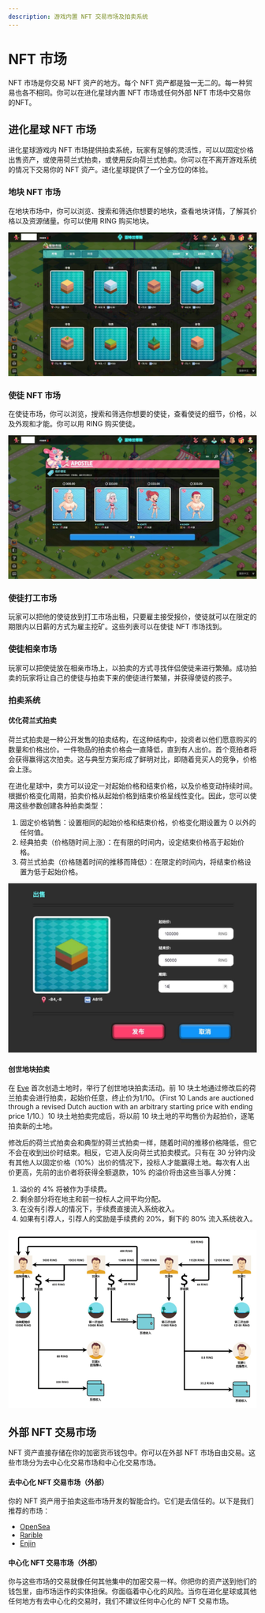 ```yaml
---
description: 游戏内置 NFT 交易市场及拍卖系统
---
```


# NFT 市场

NFT 市场是你交易 NFT 资产的地方。每个 NFT 资产都是独一无二的。每一种贸易也各不相同。你可以在进化星球内置 NFT 市场或任何外部 NFT 市场中交易你的NFT。

## 进化星球 NFT 市场

进化星球游戏内 NFT 市场提供拍卖系统，玩家有足够的灵活性，可以以固定价格出售资产，或使用荷兰式拍卖，或使用反向荷兰式拍卖。你可以在不离开游戏系统的情况下交易你的 NFT 资产。进化星球提供了一个全方位的体验。

### 地块 NFT 市场

在地块市场中，你可以浏览、搜索和筛选你想要的地块，查看地块详情，了解其价格以及资源储量。你可以使用 RING 购买地块。

![&#x5730;&#x5757;&#x5E02;&#x573A;](../../.gitbook/assets/advanced-trading-nft-market-cn-1.jpg)

### 使徒 NFT 市场

在使徒市场，你可以浏览，搜索和筛选你想要的使徒，查看使徒的细节，价格，以及外观和才能。你可以用 RING 购买使徒。

![&#x4F7F;&#x5F92;&#x5E02;&#x573A;](../../.gitbook/assets/advanced-trading-nft-market-cn-2.jpg)

### 使徒打工市场

玩家可以把他的使徒放到打工市场出租，只要雇主接受报价，使徒就可以在限定的期限内以日薪的方式为雇主挖矿。这些列表可以在使徒 NFT 市场找到。

### 使徒相亲市场

玩家可以把使徒放在相亲市场上，以拍卖的方式寻找伴侣使徒来进行繁殖。成功拍卖的玩家将让自己的使徒与拍卖下来的使徒进行繁殖，并获得使徒的孩子。

### 拍卖系统

#### 优化荷兰式拍卖

荷兰式拍卖是一种公开发售的拍卖结构，在这种结构中，投资者以他们愿意购买的数量和价格出价。一件物品的拍卖价格会一直降低，直到有人出价。首个竞拍者将会获得赢得这次拍卖。这与典型方案形成了鲜明对比，即随着竞买人的竞争，价格会上涨。

在进化星球中，卖方可以设定一对起始价格和结束价格，以及价格变动持续时间。根据价格变化周期，拍卖价格从起始价格到结束价格呈线性变化。因此，您可以使用这些参数创建各种拍卖类型：

1. 固定价格销售：设置相同的起始价格和结束价格，价格变化期设置为 0 以外的任何值。
2. 经典拍卖（价格随时间上涨）：在有限的时间内，设定结束价格高于起始价格。
3. 荷兰式拍卖（价格随着时间的推移而降低）：在限定的时间内，将结束价格设置为低于起始价格。

![&#x62CD;&#x5356;&#x8BBE;&#x7F6E;](../../.gitbook/assets/advanced-trading-nft-market-cn-3.jpg)

#### 创世地块拍卖

在 [Eve](../../) 首次创造土地时，举行了创世地块拍卖活动。前 10 块土地通过修改后的荷兰拍卖会进行拍卖，起始价任意，终止价为1/10。（First 10 Lands are auctioned through a revised Dutch auction with an arbitrary starting price with ending price 1/10.）10 块土地拍卖完成后，将以前 10 块土地的平均售价为起拍价，逐笔拍卖新的土地。

修改后的荷兰式拍卖会和典型的荷兰式拍卖一样，随着时间的推移价格降低，但它不会在收到出价时结束。相反，它进入反向荷兰式拍卖模式。只有在 30 分钟内没有其他人以固定价格（10%）出价的情况下，投标人才能赢得土地。每次有人出价更高，先前的出价者将获得全额退款，10% 的溢价将由这些当事人分摊：

1. 溢价的 4% 将被作为手续费。
2. 剩余部分将在地主和前一投标人之间平均分配。
3. 在没有引荐人的情况下，手续费直接流入系统收入。
4. 如果有引荐人，引荐人的奖励是手续费的 20%，剩下的 80% 流入系统收入。

![&#x521B;&#x4E16;&#x5730;&#x5757;&#x62CD;&#x5356;](../../.gitbook/assets/advanced-evolution-land-dao-revenue-cn-1%20%281%29.png)

## 外部 NFT 交易市场

NFT 资产直接存储在你的加密货币钱包中。你可以在外部 NFT 市场自由交易。这些市场分为去中心化交易市场和中心化交易市场。

#### 去中心化 NFT 交易市场（外部）

你的 NFT 资产用于拍卖这些市场开发的智能合约。它们是去信任的。以下是我们推荐的市场：

* [OpenSea](https://opensea.io/collection/evolutionland)
* [Rarible](https://app.rarible.com/collection/0x14a4123da9ad21b2215dc0ab6984ec1e89842c6d/collectibles)
* [Enjin](https://enjinx.io/eth/marketplace)

#### 中心化 NFT 交易市场（外部）

你与这些市场的交易就像任何其他集中的加密交易一样。你把你的资产送到他们的钱包里，由市场运作的实体担保。你面临着中心化的风险。当你在进化星球或其他任何地方有去中心化的交易时，我们不建议任何中心化的 NFT 交易市场。


